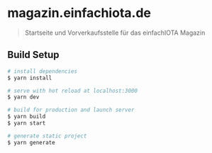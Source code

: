 # magazin.einfachiota.de

> Startseite und Vorverkaufsstelle für das einfachIOTA Magazin

## Build Setup

``` bash
# install dependencies
$ yarn install

# serve with hot reload at localhost:3000
$ yarn dev

# build for production and launch server
$ yarn build
$ yarn start

# generate static project
$ yarn generate
```
